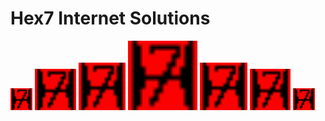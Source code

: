 # Hex7 Internet Solutions

<p width="100%">
  <img src="./static/favicon.ico" width="7%" />
  <img src="./static/favicon.ico" width="13%" />
  <img src="./static/favicon.ico" width="15%" />
  <img src="./static/favicon.ico" width="22%" />
  <img src="./static/favicon.ico" width="15%" />
  <img src="./static/favicon.ico" width="13%" />
  <img src="./static/favicon.ico" width="7%" />
</p>
